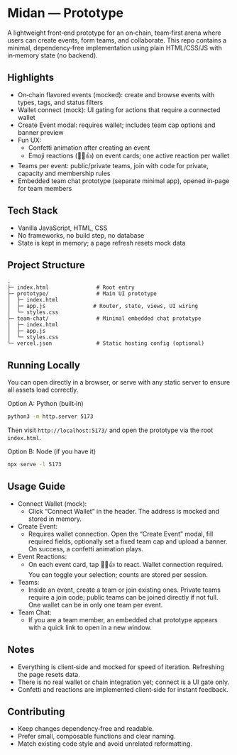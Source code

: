 # Midan — Prototype

A lightweight front‑end prototype for an on‑chain, team‑first arena where users can create events, form teams, and collaborate. This repo contains a minimal, dependency‑free implementation using plain HTML/CSS/JS with in‑memory state (no backend).

## Highlights
- On‑chain flavored events (mocked): create and browse events with types, tags, and status filters
- Wallet connect (mock): UI gating for actions that require a connected wallet
- Create Event modal: requires wallet; includes team cap options and banner preview
- Fun UX:
  - Confetti animation after creating an event
  - Emoji reactions (🎉🔥👍) on event cards; one active reaction per wallet
- Teams per event: public/private teams, join with code for private, capacity and membership rules
- Embedded team chat prototype (separate minimal app), opened in‑page for team members

## Tech Stack
- Vanilla JavaScript, HTML, CSS
- No frameworks, no build step, no database
- State is kept in memory; a page refresh resets mock data

## Project Structure
```
.
├─ index.html               # Root entry
├─ prototype/               # Main UI prototype
│  ├─ index.html
│  ├─ app.js               # Router, state, views, UI wiring
│  └─ styles.css
├─ team-chat/               # Minimal embedded chat prototype
│  ├─ index.html
│  ├─ app.js
│  └─ styles.css
└─ vercel.json              # Static hosting config (optional)
```

## Running Locally
You can open directly in a browser, or serve with any static server to ensure all assets load correctly.

Option A: Python (built‑in)
```bash
python3 -m http.server 5173
```
Then visit `http://localhost:5173/` and open the prototype via the root `index.html`.

Option B: Node (if you have it)
```bash
npx serve -l 5173
```

## Usage Guide
- Connect Wallet (mock):
  - Click “Connect Wallet” in the header. The address is mocked and stored in memory.
- Create Event:
  - Requires wallet connection. Open the “Create Event” modal, fill required fields, optionally set a fixed team cap and upload a banner. On success, a confetti animation plays.
- Event Reactions:
  - On each event card, tap 🎉🔥👍 to react. Wallet connection required. You can toggle your selection; counts are stored per session.
- Teams:
  - Inside an event, create a team or join existing ones. Private teams require a join code; public teams can be joined directly if not full. One wallet can be in only one team per event.
- Team Chat:
  - If you are a team member, an embedded chat prototype appears with a quick link to open in a new window.

## Notes
- Everything is client‑side and mocked for speed of iteration. Refreshing the page resets data.
- There is no real wallet or chain integration yet; connect is a UI gate only.
- Confetti and reactions are implemented client‑side for instant feedback.

## Contributing
- Keep changes dependency‑free and readable.
- Prefer small, composable functions and clear naming.
- Match existing code style and avoid unrelated reformatting. 